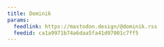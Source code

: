 ```yaml
---
title: Dominik
params:
  feedlink: https://mastodon.design/@dominik.rss
  feedid: ca1a9971b74a6daa5fa41d97001c7ff5
---
```

